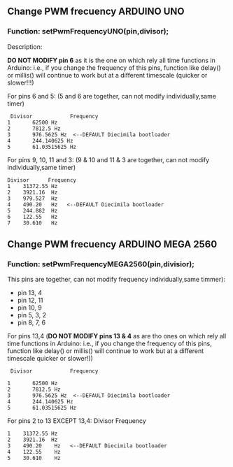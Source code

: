 ##  Change PWM frecuency ARDUINO UNO
### Function:  		setPwmFrequencyUNO(pin,divisor);
Description:

**DO NOT MODIFY pin 6** as it is the one on which rely all time functions in Arduino: i.e., if you change the frequency of this pins, function like delay() or millis() will continue to work but at a different timescale (quicker or slower!!!)
 
 For pins 6 and 5:   (5 and 6 are together, can not modify individually,same timer)
 
     Divisor 	        Frequency
   	1 	 	62500 Hz
	2 	 	7812.5 Hz
	3 	 	976.5625 Hz  <--DEFAULT Diecimila bootloader
	4 	 	244.140625 Hz
	5 	 	61.03515625 Hz  
	

For pins 9, 10, 11 and 3: (9 & 10 and 11 & 3 are together, can not modify individually,same timer)
 

    Divisor 	 Frequency
	1 	 31372.55 Hz
	2	 3921.16  Hz
	3 	 979.527  Hz
	4 	 490.20   Hz   <--DEFAULT Diecimila bootloader
	5 	 244.882  Hz
	6	 122.55   Hz
	7	 30.610   Hz	

## Change PWM frecuency ARDUINO MEGA 2560
  
 

###	Function:     setPwmFrequencyMEGA2560(pin,divisior); 
This pins are together, can not modify frequency individually,same timmer):

- pin 13, 4
- pin 12, 11
- pin 10, 9
- pin 5, 3, 2
- pin 8, 7, 6
 
For pins 13,4 (**DO NOT MODIFY pins 13 & 4** as are tho ones on which rely 
all time functions in Arduino: i.e., if you change the frequency of this pins, 
function like delay() or millis() will continue to work but at a different timescale quicker or slower!))


     Divisor 	        Frequency

   	1 	 	62500 Hz
	2 	 	7812.5 Hz
	3 	 	976.5625 Hz  <--DEFAULT Diecimila bootloader
	4 	 	244.140625 Hz
	5 	 	61.03515625 Hz  
	
For pins 2 to 13 EXCEPT 13,4:
    Divisor 	 Frequency

	1 	 31372.55 Hz
	2	 3921.16  Hz
	3	 490.20    Hz   <--DEFAULT Diecimila bootloader
	4	 122.55    Hz
	5	 30.610    Hz	
